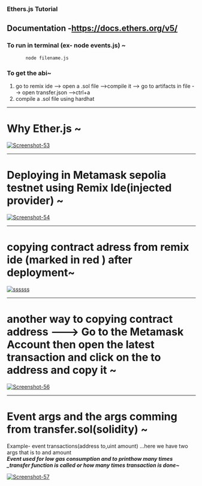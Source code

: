 ### Ethers.js Tutorial
## Documentation -https://docs.ethers.org/v5/
### To run in terminal (ex- node events.js) ~
           node filename.js
### To get the abi~</br>
  1) go to remix ide --> open a .sol file -->compile it --> go to artifacts in file --> open transfer.json -->ctrl+a
  2) compile a .sol file using hardhat
<hr/>

# Why Ether.js ~

<a href="https://ibb.co/C9zhxxT"><img src="https://i.ibb.co/pKxJCC9/Screenshot-53.png" alt="Screenshot-53" border="0"></a>
<hr/>

# Deploying in Metamask sepolia testnet using Remix Ide(injected provider) ~

<a href="https://ibb.co/c80gg94"><img src="https://i.ibb.co/2MxnnrG/Screenshot-54.png" alt="Screenshot-54" border="0"></a>
<hr/>

# copying contract adress from remix ide (marked in red ) after deployment~
<a href="https://ibb.co/VVv3pnd"><img src="https://i.ibb.co/9nqG3KJ/ssssss.jpg" alt="ssssss" border="0"></a>
<hr/>

# another way to copying contract address ---> Go to the Metamask Account then open the latest transaction and click on the to address and copy it ~
<a href="https://ibb.co/CbdcMpC"><img src="https://i.ibb.co/Yc9Cy4n/Screenshot-56.png" alt="Screenshot-56" border="0"></a>
<hr/>

# Event args and the args comming from transfer.sol(solidity) ~ 
Example-  event transactions(address to,uint amount) ...here we have two args that is to and amount </br>
***Event used for low gas consumption and to printhow many times _transfer function is called or how many times transaction is done~***

<a href="https://ibb.co/MfdsY32"><img src="https://i.ibb.co/3vK7DLr/Screenshot-57.png" alt="Screenshot-57" border="0"></a>

